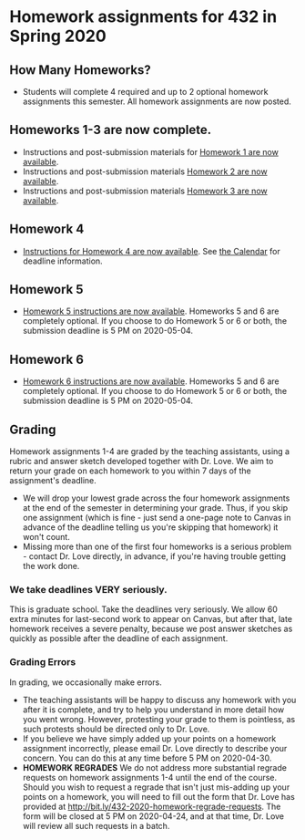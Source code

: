 # Homework assignments for 432 in Spring 2020

## How Many Homeworks?

- Students will complete 4 required and up to 2 optional homework assignments this semester. All homework assignments are now posted.

## Homeworks 1-3 are now complete.

- Instructions and post-submission materials for [Homework 1 are now available](https://github.com/THOMASELOVE/2020-432/tree/master/homework/hw01).
- Instructions and post-submission materials [Homework 2 are now available](https://github.com/THOMASELOVE/2020-432/tree/master/homework/hw02).
- Instructions and post-submission materials [Homework 3 are now available](https://github.com/THOMASELOVE/2020-432/tree/master/homework/hw03).

## Homework 4

- [Instructions for Homework 4 are now available](https://github.com/THOMASELOVE/2020-432/tree/master/homework/hw04). See [the Calendar](https://github.com/THOMASELOVE/2020-432/blob/master/calendar.md) for deadline information.

## Homework 5

- [Homework 5 instructions are now available](https://github.com/THOMASELOVE/2020-432/blob/master/homework/hw05/README.md). Homeworks 5 and 6 are completely optional. If you choose to do Homework 5 or 6 or both, the submission deadline is 5 PM on 2020-05-04. 

## Homework 6

- [Homework 6 instructions are now available](https://github.com/THOMASELOVE/2020-432/blob/master/homework/hw06/README.md). Homeworks 5 and 6 are completely optional. If you choose to do Homework 5 or 6 or both, the submission deadline is 5 PM on 2020-05-04. 

## Grading

Homework assignments 1-4 are graded by the teaching assistants, using a rubric and answer sketch developed together with Dr. Love. We aim to return your grade on each homework to you within 7 days of the assignment's deadline. 

- We will drop your lowest grade across the four homework assignments at the end of the semester in determining your grade. Thus, if you skip one assignment (which is fine - just send a one-page note to Canvas in advance of the deadline telling us you're skipping that homework) it won't count.
- Missing more than one of the first four homeworks is a serious problem - contact Dr. Love directly, in advance, if you're having trouble getting the work done.

### We take deadlines VERY seriously.

This is graduate school. Take the deadlines very seriously. We allow 60 extra minutes for last-second work to appear on Canvas, but after that, late homework receives a severe penalty, because we post answer sketches as quickly as possible after the deadline of each assignment.

### Grading Errors

In grading, we occasionally make errors.

- The teaching assistants will be happy to discuss any homework with you after it is complete, and try to help you understand in more detail how you went wrong. However, protesting your grade to them is pointless, as such protests should be directed only to Dr. Love. 
- If you believe we have simply added up your points on a homework assignment incorrectly, please email Dr. Love directly to describe your concern. You can do this at any time before 5 PM on 2020-04-30.
- **HOMEWORK REGRADES** We do not address more substantial regrade requests on homework assignments 1-4 until the end of the course. Should you wish to request a regrade that isn't just mis-adding up your points on a homework, you will need to fill out the form that Dr. Love has provided at http://bit.ly/432-2020-homework-regrade-requests. The form will be closed at 5 PM on 2020-04-24, and at that time, Dr. Love will review all such requests in a batch.
